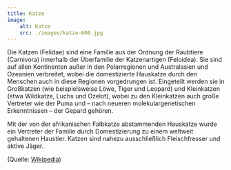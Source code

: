 ```yaml
---
title: Katze
image:
    alt: Katze
    src: ./images/katze-600.jpg
---
```

Die Katzen (Felidae) sind eine Familie aus der Ordnung der Raubtiere (Carnivora) innerhalb der Überfamilie der Katzenartigen (Feloidea). Sie sind auf allen Kontinenten außer in den Polarregionen und Australasien und Ozeanien verbreitet, wobei die domestizierte Hauskatze durch den Menschen auch in diese Regionen vorgedrungen ist. Eingeteilt werden sie in Großkatzen (wie beispielsweise Löwe, Tiger und Leopard) und Kleinkatzen (etwa Wildkatze, Luchs und Ozelot), wobei zu den Kleinkatzen auch große Vertreter wie der Puma und – nach neueren molekulargenetischen Erkenntnissen – der Gepard gehören.

Mit der von der afrikanischen Falbkatze abstammenden Hauskatze wurde ein Vertreter der Familie durch Domestizierung zu einem weltweit gehaltenen Haustier. Katzen sind nahezu ausschließlich Fleischfresser und aktive Jäger. 

(Quelle: [Wikipedia](https://de.wikipedia.org/wiki/Katzen))